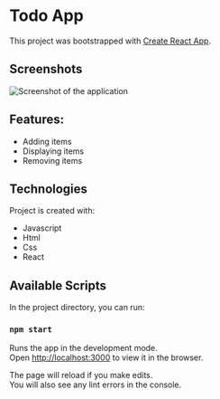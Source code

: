 # Todo App

This project was bootstrapped with [Create React App](https://github.com/facebook/create-react-app).

## Screenshots
![Screenshot of the application](https://github.com/vynmetropolia/Todo-app/blob/master/Screenshot%202019-12-27%20at%2017.30.55%20(2).png)

## Features:
* Adding items
* Displaying items
* Removing items

## Technologies
Project is created with:
* Javascript
* Html
* Css
* React

## Available Scripts

In the project directory, you can run:

### `npm start`

Runs the app in the development mode.<br />
Open [http://localhost:3000](http://localhost:3000) to view it in the browser.

The page will reload if you make edits.<br />
You will also see any lint errors in the console.

